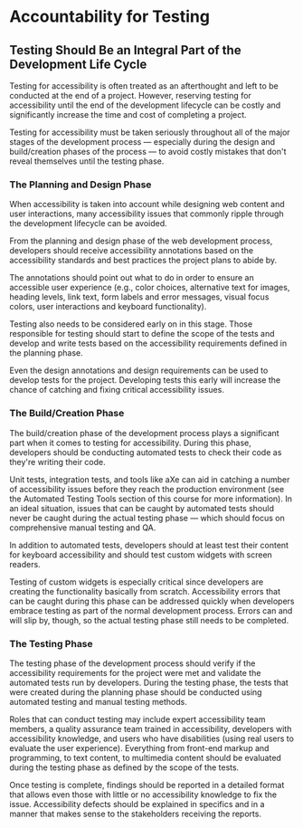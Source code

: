# Accountability for Testing

## Testing Should Be an Integral Part of the Development Life Cycle

Testing for accessibility is often treated as an afterthought and left to be conducted at the end of a project. However, reserving testing for accessibility until the end of the development lifecycle can be costly and significantly increase the time and cost of completing a project.

Testing for accessibility must be taken seriously throughout all of the major stages of the development process — especially during the design and build/creation phases of the process — to avoid costly mistakes that don't reveal themselves until the testing phase.

### The Planning and Design Phase

When accessibility is taken into account while designing web content and user interactions, many accessibility issues that commonly ripple through the development lifecycle can be avoided.

From the planning and design phase of the web development process, developers should receive accessibility annotations based on the accessibility standards and best practices the project plans to abide by.

The annotations should point out what to do in order to ensure an accessible user experience (e.g., color choices, alternative text for images, heading levels, link text, form labels and error messages, visual focus colors, user interactions and keyboard functionality).

Testing also needs to be considered early on in this stage. Those responsible for testing should start to define the scope of the tests and develop and write tests based on the accessibility requirements defined in the planning phase.

Even the design annotations and design requirements can be used to develop tests for the project. Developing tests this early will increase the chance of catching and fixing critical accessibility issues.

### The Build/Creation Phase

The build/creation phase of the development process plays a significant part when it comes to testing for accessibility. During this phase, developers should be conducting automated tests to check their code as they're writing their code.

Unit tests, integration tests, and tools like aXe can aid in catching a number of accessibility issues before they reach the production environment (see the Automated Testing Tools section of this course for more information). In an ideal situation, issues that can be caught by automated tests should never be caught during the actual testing phase — which should focus on comprehensive manual testing and QA.

In addition to automated tests, developers should at least test their content for keyboard accessibility and should test custom widgets with screen readers.

Testing of custom widgets is especially critical since developers are creating the functionality basically from scratch. Accessibility errors that can be caught during this phase can be addressed quickly when developers embrace testing as part of the normal development process. Errors can and will slip by, though, so the actual testing phase still needs to be completed.

### The Testing Phase

The testing phase of the development process should verify if the accessibility requirements for the project were met and validate the automated tests run by developers. During the testing phase, the tests that were created during the planning phase should be conducted using automated testing and manual testing methods.

Roles that can conduct testing may include expert accessibility team members, a quality assurance team trained in accessibility, developers with accessibility knowledge, and users who have disabilities (using real users to evaluate the user experience). Everything from front-end markup and programming, to text content, to multimedia content should be evaluated during the testing phase as defined by the scope of the tests.

Once testing is complete, findings should be reported in a detailed format that allows even those with little or no accessibility knowledge to fix the issue. Accessibility defects should be explained in specifics and in a manner that makes sense to the stakeholders receiving the reports.
